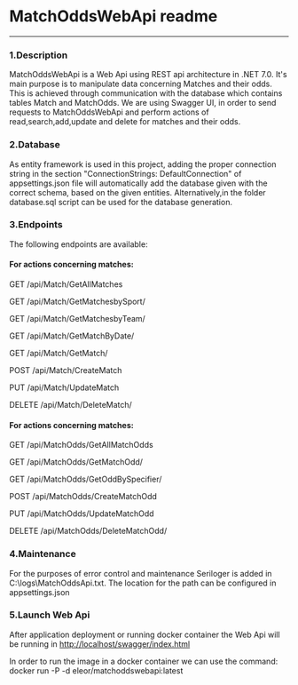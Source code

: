 MatchOddsWebApi readme
======================

* * *

### 1.Description

MatchOddsWebApi is a Web Api using REST api architecture in .NET 7.0. It's main purpose is to manipulate data concerning Matches and their odds. This is achieved through communication with the database which contains tables Match and MatchOdds. We are using Swagger UI, in order to send requests to MatchOddsWebApi and perform actions of read,search,add,update and delete for matches and their odds.

### 2.Database

As entity framework is used in this project, adding the proper connection string in the section "ConnectionStrings: DefaultConnection" of appsettings.json file will automatically add the database given with the correct schema, based on the given entities. Alternatively,in the folder database.sql script can be used for the database generation.

### 3.Endpoints

The following endpoints are available:

#### For actions concerning matches:

GET /api/Match/GetAllMatches

GET /api/Match/GetMatchesbySport/

GET /api/Match/GetMatchesbyTeam/

GET /api/Match/GetMatchByDate/

GET /api/Match/GetMatch/

POST /api/Match/CreateMatch

PUT /api/Match/UpdateMatch

DELETE /api/Match/DeleteMatch/

#### For actions concerning matches:

GET /api/MatchOdds/GetAllMatchOdds

GET /api/MatchOdds/GetMatchOdd/

GET /api/MatchOdds/GetOddBySpecifier/

POST /api/MatchOdds/CreateMatchOdd

PUT /api/MatchOdds/UpdateMatchOdd

DELETE /api/MatchOdds/DeleteMatchOdd/

### 4.Maintenance

For the purposes of error control and maintenance Seriloger is added in C:\\logs\\MatchOddsApi.txt. The location for the path can be configured in appsettings.json

### 5.Launch Web Api

After application deployment or running docker container the Web Api will be running in [http://localhost/swagger/index.html](http://localhost/swagger/index.html)

In order to run the image in a docker container we can use the command: docker run -P -d eleor/matchoddswebapi:latest

